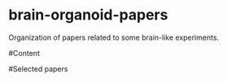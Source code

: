 # brain-organoid-papers
Organization of papers related to some brain-like experiments. 

#Content


#Selected papers

